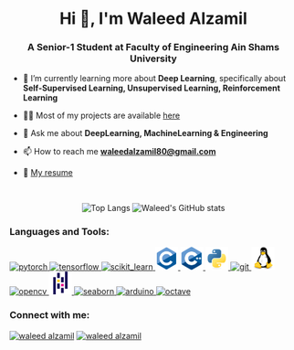 <h1 align="center">Hi 👋, I'm Waleed Alzamil</h1>
<h3 align="center">A Senior-1 Student at Faculty of Engineering Ain Shams University</h3>

- 🌱 I’m currently learning more about **Deep Learning**, specifically about **Self-Supervised Learning, Unsupervised Learning, Reinforcement Learning**

- 👨‍💻 Most of my projects are available [here](https://github.com/WaleedAlzamil80)

- 💬 Ask me about **DeepLearning, MachineLearning & Engineering**

- 📫 How to reach me **waleedalzamil80@gmail.com**

- 📄 [My resume](https://drive.google.com/file/d/1H2YRaph11ieZ8U5bsIf5-A7fqOY8E9yh/view?usp=drive_link)

<!-- <img width="30"src="https://media.giphy.com/media/hvRJCLFzcasrR4ia7z/giphy.gif" /> -->
<br>
<div align="center">
<!--   https://uigradients.com/#ClearSky -->


![Top Langs](https://github-readme-stats.vercel.app/api/top-langs/?username=WaleedAlzamil80&layout=compact&theme=transparent&langs_count=8&line_height=25&card_width=300&title_color=fff&text_color=fff&border_color=fff&hide_border=true&bg_color=0,005C97,363795) ![Waleed's GitHub stats](https://github-readme-stats.vercel.app/api?username=WaleedAlzamil80&custom_title=Waleed's%20GitHub%20Stats&theme=transparent&show_icons=true&rank_icon=github&line_height=24&icon_color=fff&title_color=fff&text_color=fff&border_color=EA2027&hide_border=true&bg_color=0,363795,005C97)

</p>
<h3 align="left">Languages and Tools:</h3><p align="left">
<a href="https://pytorch.org/" target="_blank" rel="noreferrer"> <img src="https://upload.wikimedia.org/wikipedia/commons/9/96/Pytorch_logo.png" alt="pytorch" width="80" height="40"/> </a>
<a href="https://www.tensorflow.org" target="_blank" rel="noreferrer"> <img src="https://www.vectorlogo.zone/logos/tensorflow/tensorflow-icon.svg" alt="tensorflow" width="40" height="40"/> </a>
<a href="https://scikit-learn.org/" target="_blank" rel="noreferrer"> <img src="https://upload.wikimedia.org/wikipedia/commons/0/05/Scikit_learn_logo_small.svg" alt="scikit_learn" width="40" height="40"/> </a> 
<a href="https://www.learn-c.org/" target="_blank" rel="noreferrer"> <img src="https://raw.githubusercontent.com/devicons/devicon/master/icons/c/c-original.svg" alt="c" width="40" height="40"/> </a>  
<a href="https://www.w3schools.com/cpp/" target="_blank" rel="noreferrer"> <img src="https://raw.githubusercontent.com/devicons/devicon/master/icons/cplusplus/cplusplus-original.svg" alt="cplusplus" width="40" height="40"/> </a> 
<a href="https://www.python.org" target="_blank" rel="noreferrer"> <img src="https://raw.githubusercontent.com/devicons/devicon/master/icons/python/python-original.svg" alt="python" width="40" height="40"/> </a>
<a href="https://git-scm.com/" target="_blank" rel="noreferrer"> <img src="https://www.vectorlogo.zone/logos/git-scm/git-scm-icon.svg" alt="git" width="40" height="40"/> </a> 
<a href="https://www.linux.org/" target="_blank" rel="noreferrer"> <img src="https://raw.githubusercontent.com/devicons/devicon/master/icons/linux/linux-original.svg" alt="linux" width="40" height="40"/> </a> 
<a href="https://opencv.org/" target="_blank" rel="noreferrer"> <img src="https://www.vectorlogo.zone/logos/opencv/opencv-icon.svg" alt="opencv" width="40" height="40"/> </a>
<a href="https://pandas.pydata.org/" target="_blank" rel="noreferrer"> <img src="https://raw.githubusercontent.com/devicons/devicon/2ae2a900d2f041da66e950e4d48052658d850630/icons/pandas/pandas-original.svg" alt="pandas" width="40" height="40"/> </a> 
<a href="https://seaborn.pydata.org/" target="_blank" rel="noreferrer"> <img src="https://seaborn.pydata.org/_images/logo-mark-lightbg.svg" alt="seaborn" width="40" height="40"/> </a>
<a href="https://www.arduino.cc/" target="_blank" rel="noreferrer"> <img src="https://cdn.worldvectorlogo.com/logos/arduino-1.svg" alt="arduino" width="40" height="40"/> </a>
<a href="https://www.gnu.org/software/octave/" target="_blank" rel="noreferrer"> <img src="https://www.gnu.org/software/octave/img/octave-logo.svg" alt="octave" width="40" height="40"/> </a>
</p>

<h3 align="left">Connect with me:</h3>
<p align="left">
<a href="https://www.linkedin.com/in/waleed-alzamil-150929213/" target="blank"><img align="center" src="https://raw.githubusercontent.com/rahuldkjain/github-profile-readme-generator/master/src/images/icons/Social/linked-in-alt.svg" alt="waleed alzamil" height="30" width="40" /></a>
<a href="https://www.kaggle.com/waleedalzamil" target="blank"><img align="center" src="https://raw.githubusercontent.com/rahuldkjain/github-profile-readme-generator/master/src/images/icons/Social/kaggle.svg" alt="waleed alzamil" height="30" width="40" /></a>

